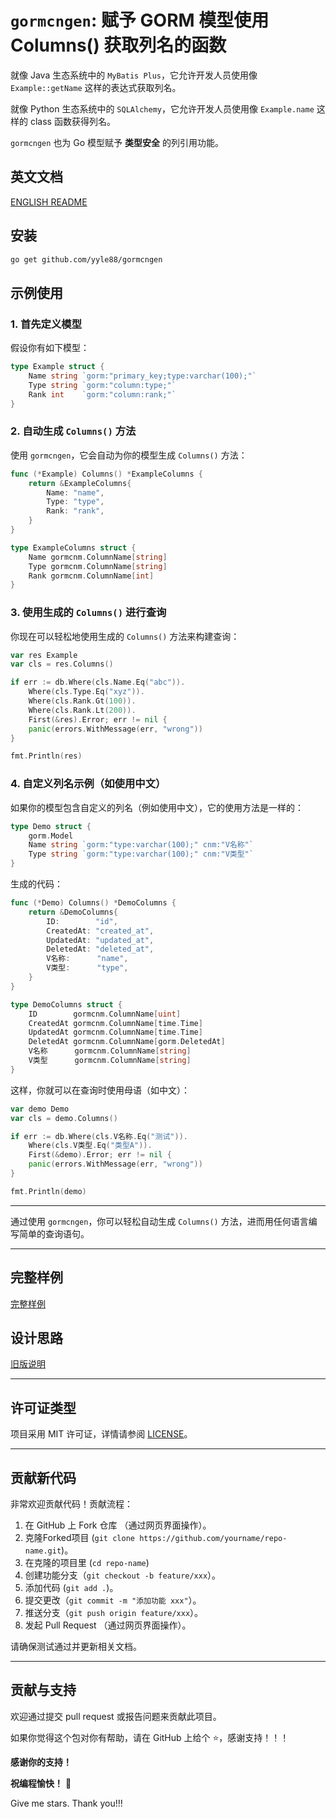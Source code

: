 # `gormcngen`: 赋予 GORM 模型使用 Columns() 获取列名的函数

就像 Java 生态系统中的 `MyBatis Plus`，它允许开发人员使用像 `Example::getName` 这样的表达式获取列名。

就像 Python 生态系统中的 `SQLAlchemy`，它允许开发人员使用像 `Example.name` 这样的 class 函数获得列名。

`gormcngen` 也为 Go 模型赋予 **类型安全** 的列引用功能。

## 英文文档

[ENGLISH README](README.md)

## 安装

```bash
go get github.com/yyle88/gormcngen
```

## 示例使用

### 1. 首先定义模型

假设你有如下模型：

```go
type Example struct {
	Name string `gorm:"primary_key;type:varchar(100);"`
	Type string `gorm:"column:type;"`
	Rank int    `gorm:"column:rank;"`
}
```

### 2. 自动生成 `Columns()` 方法

使用 `gormcngen`，它会自动为你的模型生成 `Columns()` 方法：

```go
func (*Example) Columns() *ExampleColumns {
	return &ExampleColumns{
		Name: "name",
		Type: "type",
		Rank: "rank",
	}
}

type ExampleColumns struct {
	Name gormcnm.ColumnName[string]
	Type gormcnm.ColumnName[string]
	Rank gormcnm.ColumnName[int]
}
```

### 3. 使用生成的 `Columns()` 进行查询

你现在可以轻松地使用生成的 `Columns()` 方法来构建查询：

```go
var res Example
var cls = res.Columns()

if err := db.Where(cls.Name.Eq("abc")).
    Where(cls.Type.Eq("xyz")).
    Where(cls.Rank.Gt(100)).
    Where(cls.Rank.Lt(200)).
    First(&res).Error; err != nil {
    panic(errors.WithMessage(err, "wrong"))
}

fmt.Println(res)
```

### 4. 自定义列名示例（如使用中文）

如果你的模型包含自定义的列名（例如使用中文），它的使用方法是一样的：

```go
type Demo struct {
	gorm.Model
	Name string `gorm:"type:varchar(100);" cnm:"V名称"`
	Type string `gorm:"type:varchar(100);" cnm:"V类型"`
}
```

生成的代码：

```go
func (*Demo) Columns() *DemoColumns {
	return &DemoColumns{
		ID:        "id",
		CreatedAt: "created_at",
		UpdatedAt: "updated_at",
		DeletedAt: "deleted_at",
		V名称:      "name",
		V类型:      "type",
	}
}

type DemoColumns struct {
	ID        gormcnm.ColumnName[uint]
	CreatedAt gormcnm.ColumnName[time.Time]
	UpdatedAt gormcnm.ColumnName[time.Time]
	DeletedAt gormcnm.ColumnName[gorm.DeletedAt]
	V名称      gormcnm.ColumnName[string]
	V类型      gormcnm.ColumnName[string]
}
```

这样，你就可以在查询时使用母语（如中文）：

```go
var demo Demo
var cls = demo.Columns()

if err := db.Where(cls.V名称.Eq("测试")).
    Where(cls.V类型.Eq("类型A")).
    First(&demo).Error; err != nil {
    panic(errors.WithMessage(err, "wrong"))
}

fmt.Println(demo)
```

---

通过使用 `gormcngen`，你可以轻松自动生成 `Columns()` 方法，进而用任何语言编写简单的查询语句。

---

## 完整样例

[完整样例](internal/demos)

## 设计思路

[旧版说明](internal/docs/README_OLD_DOC.zh.md)

---

## 许可证类型

项目采用 MIT 许可证，详情请参阅 [LICENSE](LICENSE)。

---

## 贡献新代码

非常欢迎贡献代码！贡献流程：

1. 在 GitHub 上 Fork 仓库 （通过网页界面操作）。
2. 克隆Forked项目 (`git clone https://github.com/yourname/repo-name.git`)。
3. 在克隆的项目里 (`cd repo-name`)
4. 创建功能分支（`git checkout -b feature/xxx`）。
5. 添加代码 (`git add .`)。
6. 提交更改（`git commit -m "添加功能 xxx"`）。
7. 推送分支（`git push origin feature/xxx`）。
8. 发起 Pull Request （通过网页界面操作）。

请确保测试通过并更新相关文档。

---

## 贡献与支持

欢迎通过提交 pull request 或报告问题来贡献此项目。

如果你觉得这个包对你有帮助，请在 GitHub 上给个 ⭐，感谢支持！！！

**感谢你的支持！**

**祝编程愉快！** 🎉

Give me stars. Thank you!!!
